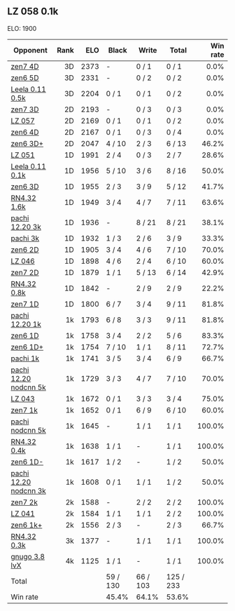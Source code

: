 ## LZ 058 0.1k ##

ELO: 1900

Opponent | Rank | ELO | Black | Write | Total | Win rate
---------|-----:|----:|-------|-------|-------|-------:
[zen7 4D](zen7%204D.md) | 3D | 2373 | - | 0 / 1 | 0 / 1 | 0.0%
[zen6 5D](zen6%205D.md) | 3D | 2331 | - | 0 / 2 | 0 / 2 | 0.0%
[Leela 0.11 0.5k](Leela%200.11%200.5k.md) | 3D | 2204 | 0 / 1 | 0 / 1 | 0 / 2 | 0.0%
[zen7 3D](zen7%203D.md) | 2D | 2193 | - | 0 / 3 | 0 / 3 | 0.0%
[LZ 057](LZ%20057.md) | 2D | 2169 | 0 / 1 | 0 / 1 | 0 / 2 | 0.0%
[zen6 4D](zen6%204D.md) | 2D | 2167 | 0 / 1 | 0 / 3 | 0 / 4 | 0.0%
[zen6 3D+](zen6%203D+.md) | 2D | 2047 | 4 / 10 | 2 / 3 | 6 / 13 | 46.2%
[LZ 051](LZ%20051.md) | 1D | 1991 | 2 / 4 | 0 / 3 | 2 / 7 | 28.6%
[Leela 0.11 0.1k](Leela%200.11%200.1k.md) | 1D | 1956 | 5 / 10 | 3 / 6 | 8 / 16 | 50.0%
[zen6 3D](zen6%203D.md) | 1D | 1955 | 2 / 3 | 3 / 9 | 5 / 12 | 41.7%
[RN4.32 1.6k](RN4.32%201.6k.md) | 1D | 1949 | 3 / 4 | 4 / 7 | 7 / 11 | 63.6%
[pachi 12.20 3k](pachi%2012.20%203k.md) | 1D | 1936 | - | 8 / 21 | 8 / 21 | 38.1%
[pachi 3k](pachi%203k.md) | 1D | 1932 | 1 / 3 | 2 / 6 | 3 / 9 | 33.3%
[zen6 2D](zen6%202D.md) | 1D | 1905 | 3 / 4 | 4 / 6 | 7 / 10 | 70.0%
[LZ 046](LZ%20046.md) | 1D | 1898 | 4 / 6 | 2 / 4 | 6 / 10 | 60.0%
[zen7 2D](zen7%202D.md) | 1D | 1879 | 1 / 1 | 5 / 13 | 6 / 14 | 42.9%
[RN4.32 0.8k](RN4.32%200.8k.md) | 1D | 1842 | - | 2 / 9 | 2 / 9 | 22.2%
[zen7 1D](zen7%201D.md) | 1D | 1800 | 6 / 7 | 3 / 4 | 9 / 11 | 81.8%
[pachi 12.20 1k](pachi%2012.20%201k.md) | 1k | 1793 | 6 / 8 | 3 / 3 | 9 / 11 | 81.8%
[zen6 1D](zen6%201D.md) | 1k | 1758 | 3 / 4 | 2 / 2 | 5 / 6 | 83.3%
[zen6 1D+](zen6%201D+.md) | 1k | 1754 | 7 / 10 | 1 / 1 | 8 / 11 | 72.7%
[pachi 1k](pachi%201k.md) | 1k | 1741 | 3 / 5 | 3 / 4 | 6 / 9 | 66.7%
[pachi 12.20 nodcnn 5k](pachi%2012.20%20nodcnn%205k.md) | 1k | 1729 | 3 / 3 | 4 / 7 | 7 / 10 | 70.0%
[LZ 043](LZ%20043.md) | 1k | 1672 | 0 / 1 | 3 / 3 | 3 / 4 | 75.0%
[zen7 1k](zen7%201k.md) | 1k | 1652 | 0 / 1 | 6 / 9 | 6 / 10 | 60.0%
[pachi nodcnn 5k](pachi%20nodcnn%205k.md) | 1k | 1645 | - | 1 / 1 | 1 / 1 | 100.0%
[RN4.32 0.4k](RN4.32%200.4k.md) | 1k | 1638 | 1 / 1 | - | 1 / 1 | 100.0%
[zen6 1D-](zen6%201D-.md) | 1k | 1617 | 1 / 2 | - | 1 / 2 | 50.0%
[pachi 12.20 nodcnn 3k](pachi%2012.20%20nodcnn%203k.md) | 1k | 1608 | 0 / 1 | 1 / 1 | 1 / 2 | 50.0%
[zen7 2k](zen7%202k.md) | 2k | 1588 | - | 2 / 2 | 2 / 2 | 100.0%
[LZ 041](LZ%20041.md) | 2k | 1584 | 1 / 1 | 1 / 1 | 2 / 2 | 100.0%
[zen6 1k+](zen6%201k+.md) | 2k | 1556 | 2 / 3 | - | 2 / 3 | 66.7%
[RN4.32 0.3k](RN4.32%200.3k.md) | 3k | 1377 | - | 1 / 1 | 1 / 1 | 100.0%
[gnugo 3.8 lvX](gnugo%203.8%20lvX.md) | 4k | 1125 | 1 / 1 | - | 1 / 1 | 100.0%
Total | | | 59 / 130 | 66 / 103 | 125 / 233 | 
Win rate| | | 45.4% | 64.1% | 53.6% | 
